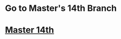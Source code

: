 <h1>Go to Master's 14th  Branch</h1>
<h1><a href= 'https://github.com/AvinandanBose/todolistapp_updates/tree/master_thirteen'>Master 14th</a></h1>
